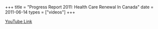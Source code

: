 +++
title = "Progress Report 2011: Health Care Renewal In Canada"
date = 2011-06-14
types = ["videos"]
+++

[YouTube Link](https://www.youtube.com/watch?v=6YO43jj6kLs)
